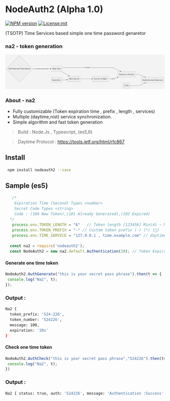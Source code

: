 # NodeAuth2 (Alpha 1.0)
[![NPM version][npm-image]][npm-url]
[![License:mit](https://img.shields.io/badge/License-mit-blue.svg)](https://www.gnu.org/licenses/mit)

 (TSOTP) Time Services based simple one time password genaretor 
 
 ### na2 - token generation
![nodeAuth2](https://github.com/Nodeclient/NodeAuth2/raw/master/docs/images/flow.png)


### About - na2
* Fully customizable (Token expiration time , prefix , length , services)
* Multiple (daytime,nist) service synchronization.
* Simple algorithm and fast token generation 

 > Build            : Node.Js , Typescript, (es5,6)

 > Daytime Protocol : https://tools.ietf.org/html/rfc867

 
## Install 
```bash
 npm install nodeauth2 --save
```
## Sample (es5) 
```js
   /* 
    Expiration Time (Second) Types <number>
    Secret Code Types <string> 
    Code : (100 New Token),(101 Already Generated),(102 Expired)
  */
   process.env.TOKEN_LENGTH = "6"   // Token length [123456] Min(4) ~ Max(32)
   process.env.TOKEN_PREFIX = "-" // Custom token prefix (-) (*) (🔑)
   process.env.TIME_SERVICE = "127.0.0.1 , time.example.com" // daytime services -> https://tf.nist.gov/tf-cgi/servers.cgi

  const na2 = require('nodeauth2');
  const NodeAuth2 = new na2.default.Authentication(20); // Token Expiration Time 20 sec
```

#### Generate one time token
```js
NodeAuth2.AuthGenerate("this is your secret pass phrase").then(t => {
 console.log("Na2", t);
}); 
```
### Output :
```bash
Na2 {
  token_prefix: '524-226',
  token_number: '524226',
  message: 100,
  expiration: '20s'
}
```

#### Check one time token 
```js
NodeAuth2.AuthCheck("this is your secret pass phrase","524226").then(t=>{
 console.log("Na2", t);
}) 
``` 
### Output :
```bash
Na2 { status: true, auth: '524226', message: 'Authentication :Success' }
```

   [npm-image]: https://img.shields.io/npm/v/nodeauth2.svg?style=flat 
   [npm-url]: https://npmjs.org/package/nodeauth2 
